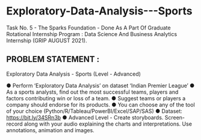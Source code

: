 # Exploratory-Data-Analysis---Sports
Task No. 5 - The Sparks Foundation - Done As A Part Of Graduate Rotational Internship Program : Data Science And Business Analytics Internship (GRIP AUGUST 2021).

PROBLEM STATEMENT :
----------------

Exploratory Data Analysis - Sports
(Level - Advanced)

● Perform ‘Exploratory Data Analysis’ on dataset ‘Indian Premier League’
● As a sports analysts, find out the most successful teams, players and factors
contributing win or loss of a team.
● Suggest teams or players a company should endorse for its products.
● You can choose any of the tool of your choice
(Python/R/Tableau/PowerBI/Excel/SAP/SAS)
● Dataset: https://bit.ly/34SRn3b
● Advanced Level - Create storyboards. Screen-record along with your audio
explaining the charts and interpretations. Use annotations, animation and
images.
